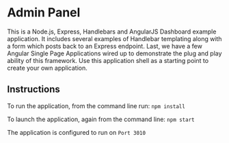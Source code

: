 # Admin Panel

This is a Node.js, Express, Handlebars and AngularJS Dashboard example application. It includes several examples of Handlebar templating along with a form which posts back to an Express endpoint. Last, we have a few Angular Single Page Applications wired up to demonstrate the plug and play ability of this framework. Use this application shell as a starting point to create your own application.

## Instructions
To run the application, from the command line run:
`npm install`

To launch the application, again from the command line:
`npm start`

The application is configured to run on `Port 3010`